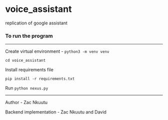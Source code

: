 # voice_assistant
replication of google assistant

### To run the program
----
Create virtual environment -
```python3 -m venv venv```

```cd voice_assistant```

Install requirements file

```pip install -r requirements.txt```

Run  ```python nexus.py ```

-----------------------



Author - Zac Nkuutu

Backend implementation - Zac Nkuutu and David





